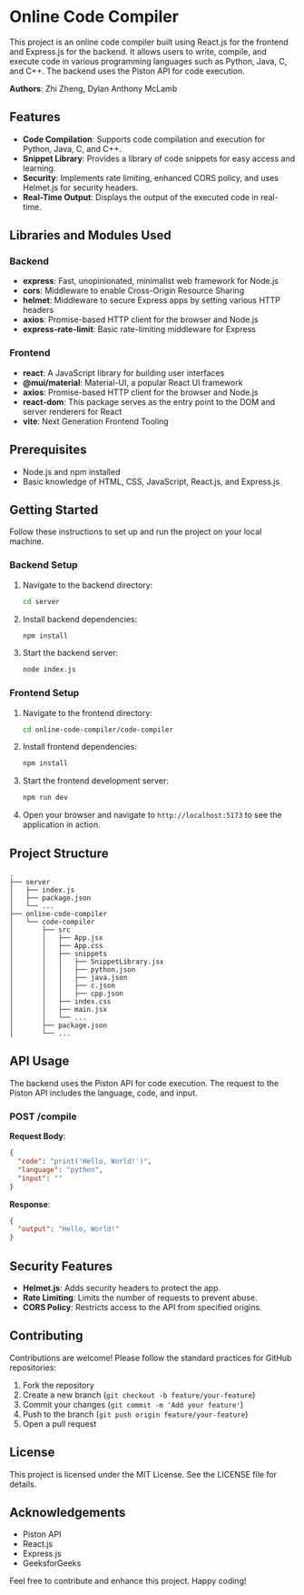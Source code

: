 # Online Code Compiler

This project is an online code compiler built using React.js for the frontend and Express.js for the backend. It allows users to write, compile, and execute code in various programming languages such as Python, Java, C, and C++. The backend uses the Piston API for code execution.

**Authors**: Zhi Zheng, Dylan Anthony McLamb

## Features

- **Code Compilation**: Supports code compilation and execution for Python, Java, C, and C++.
- **Snippet Library**: Provides a library of code snippets for easy access and learning.
- **Security**: Implements rate limiting, enhanced CORS policy, and uses Helmet.js for security headers.
- **Real-Time Output**: Displays the output of the executed code in real-time.

## Libraries and Modules Used

### Backend

- **express**: Fast, unopinionated, minimalist web framework for Node.js
- **cors**: Middleware to enable Cross-Origin Resource Sharing
- **helmet**: Middleware to secure Express apps by setting various HTTP headers
- **axios**: Promise-based HTTP client for the browser and Node.js
- **express-rate-limit**: Basic rate-limiting middleware for Express

### Frontend

- **react**: A JavaScript library for building user interfaces
- **@mui/material**: Material-UI, a popular React UI framework
- **axios**: Promise-based HTTP client for the browser and Node.js
- **react-dom**: This package serves as the entry point to the DOM and server renderers for React
- **vite**: Next Generation Frontend Tooling

## Prerequisites

- Node.js and npm installed
- Basic knowledge of HTML, CSS, JavaScript, React.js, and Express.js

## Getting Started

Follow these instructions to set up and run the project on your local machine.

### Backend Setup

1. Navigate to the backend directory:
    ```sh
    cd server
    ```

2. Install backend dependencies:
    ```sh
    npm install
    ```

3. Start the backend server:
    ```sh
    node index.js
    ```

### Frontend Setup

1. Navigate to the frontend directory:
    ```sh
    cd online-code-compiler/code-compiler
    ```

2. Install frontend dependencies:
    ```sh
    npm install
    ```

3. Start the frontend development server:
    ```sh
    npm run dev
    ```

4. Open your browser and navigate to `http://localhost:5173` to see the application in action.

## Project Structure

```
.
├── server
│   ├── index.js
│   ├── package.json
│   └── ...
├── online-code-compiler
│   └── code-compiler
│       ├── src
│       │   ├── App.jsx
│       │   ├── App.css
│       │   ├── snippets
│       │   │   ├── SnippetLibrary.jsx
│       │   │   ├── python.json
│       │   │   ├── java.json
│       │   │   ├── c.json
│       │   │   ├── cpp.json
│       │   ├── index.css
│       │   ├── main.jsx
│       │   └── ...
│       ├── package.json
│       └── ...
```

## API Usage

The backend uses the Piston API for code execution. The request to the Piston API includes the language, code, and input.

### POST /compile

**Request Body**:
```json
{
  "code": "print('Hello, World!')",
  "language": "python",
  "input": ""
}
```

**Response**:
```json
{
  "output": "Hello, World!"
}
```

## Security Features

- **Helmet.js**: Adds security headers to protect the app.
- **Rate Limiting**: Limits the number of requests to prevent abuse.
- **CORS Policy**: Restricts access to the API from specified origins.

## Contributing

Contributions are welcome! Please follow the standard practices for GitHub repositories:

1. Fork the repository
2. Create a new branch (`git checkout -b feature/your-feature`)
3. Commit your changes (`git commit -m 'Add your feature'`)
4. Push to the branch (`git push origin feature/your-feature`)
5. Open a pull request

## License

This project is licensed under the MIT License. See the LICENSE file for details.

## Acknowledgements

- Piston API
- React.js
- Express.js
- GeeksforGeeks

Feel free to contribute and enhance this project. Happy coding!
